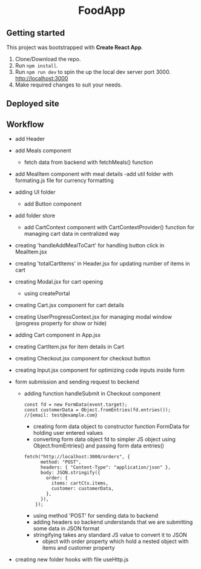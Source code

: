 <h1 align="center">FoodApp</h1>

## Getting started

This project was bootstrapped with **Create React App**.

1. Clone/Download the repo.
2. Run `npm install`.
3. Run `npm run dev` to spin the up the local dev server port 3000. [http://localhost:3000](http://localhost:3000/ "http://localhost:3000")
4. Make required changes to suit your needs.

## Deployed site

## Workflow

- add Header
- add Meals component
  - fetch data from backend with fetchMeals() function
- add MealItem component with meal details
  -add util folder with formating.js file for currency formatting
- adding UI folder
  - add Button component
- add folder store
  - add CartContext component with CartContextProvider() function for managing cart data in centralized way
- creating 'handleAddMealToCart' for handling button click in MealItem.jsx
- creating 'totalCartItems' in Header.jsx for updating number of items in cart
- creating Modal.jsx for cart opening
  - using createPortal
- creating Cart.jsx component for cart details
- creating UserProgressContext.jsx for managing modal window (progress property for show or hide)
- adding Cart component in App.jsx
- creating CartItem.jsx for item details in Cart
- creating Checkout.jsx component for checkout button
- creating Input.jsx component for optimizing code inputs inside form
- form submission and sending request to beckend

  - adding function handleSubmit in Checkout component

    ```
    const fd = new FormData(event.target);
    const customerData = Object.fromEntries(fd.entries()); //{email: test@example.com}
    ```

    - creating form data object to constructor function FormData for holding user entered values
    - converting form data object fd to simpler JS object using Object.fromEntries() and passing form data entries()

    ```
    fetch("http://localhost:3000/orders", {
          method: "POST",
          headers: { "Content-Type": "application/json" },
          body: JSON.stringify({
            order: {
              items: cartCtx.items,
              customer: customerData,
            },
          }),
        });
    ```

    - using method 'POST' for sending data to backend
    - adding headers so backend understands that we are submitting some data in JSON format
    - stringifying takes any standard JS value to convert it to JSON
      - object with order property which hold a nested object with items and customer property

- creating new folder hooks with file useHttp.js
